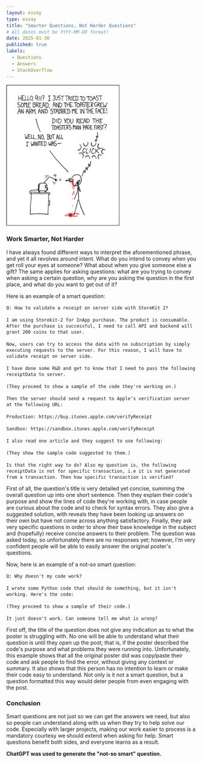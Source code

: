 ```yaml
---
layout: essay
type: essay
title: "Smarter Questions, Not Harder Questions"
# All dates must be YYYY-MM-DD format!
date: 2025-01-30
published: true
labels:
  - Questions
  - Answers
  - StackOverflow
---
```


<img width="300px" class="rounded float-start pe-4" src="../img/smart-questions/rtfm.png">

### Work Smarter, Not Harder

I have always found different ways to interpret the aforementioned phrase, and yet it all revolves around intent. What do you intend to convey when you get roll your eyes at someone? What about when you give someone else a gift? The same applies for asking questions: what are you trying to convey when asking a certain question, why are you asking the question in the first place, and what do you want to get out of it?

Here is an example of a smart question:

```
Q: How to validate a receipt on server side with StoreKit 2?

I am using Storekit-2 for InApp purchase. The product is consumable. After the purchase is successful, I need to call API and backend will grant 200 coins to that user.

Now, users can try to access the data with no subscription by simply executing requests to the server. For this reason, I will have to validate receipt on server side.

I have done some R&D and get to know that I need to pass the following receiptData to server.

(They proceed to show a sample of the code they're working on.)

Then the server should send a request to Apple’s verification server at the following URL:

Production: https://buy.itunes.apple.com/verifyReceipt

Sandbox: https://sandbox.itunes.apple.com/verifyReceipt

I also read one article and they suggest to use following:

(They show the sample code suggested to them.)

Is that the right way to do? Also my question is, the following receiptData is not for specific transaction, i.e it is not generated from a transaction. Then how specific transaction is verified?
```

First of all, the question's title is very detailed yet concise, summing the overall question up into one short sentence. Then they explain their code's purpose and show the lines of code they're working with, in case people are curious about the code and to check for syntax errors. They also give a suggested solution, with reveals they have been looking up answers on their own but have not come across anything satisfactory. Finally, they ask very specific questions in order to show their base knowledge in the subject and (hopefully) receive concise answers to their problem. The question was asked today, so unfortunately there are no responses yet; however, I'm very confident people will be able to easily answer the original poster's questions.

Now, here is an example of a not-so smart question:

```
Q: Why doesn't my code work?

I wrote some Python code that should do something, but it isn't working. Here's the code:

(They proceed to show a sample of their code.)

It just doesn't work. Can someone tell me what is wrong?
```

First off, the title of the question does not give any indication as to what the poster is struggling with. No one will be able to understand what their question is until they open up the post; that is, if the poster described the code's purpose and what problems they were running into. Unfortunately, this example shows that all the original poster did was copy/paste their code and ask people to find the error, without giving any context or summary. It also shows that this person has no intention to learn or make their code easy to understand. Not only is it not a smart question, but a question formatted this way would deter people from even engaging with the post.

### Conclusion
Smart questions are not just so we can get the answers we need, but also so people can understand along with us when they try to help solve our code. Especially with larger projects, making our work easier to process is a mandatory courtesy we should extend when asking for help. Smart questions benefit both sides, and everyone learns as a result.

**ChatGPT was used to generate the "not-so smart" question.**

